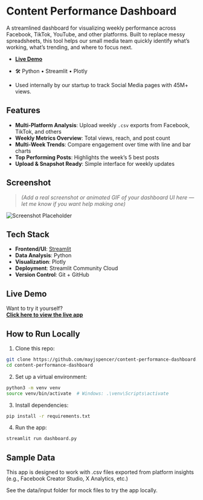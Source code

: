 # Content Performance Dashboard
A streamlined dashboard for visualizing weekly performance across Facebook, TikTok, YouTube, and other platforms. Built to replace messy spreadsheets, this tool helps our small media team quickly identify what’s working, what’s trending, and where to focus next.

- [**Live Demo**](https://boomerbackfield.streamlit.app)

- 🛠️ Python • Streamlit •  Plotly

- Used internally by our startup to track Social Media pages with 45M+ views.

## Features

-  **Multi-Platform Analysis**: Upload weekly `.csv` exports from Facebook, TikTok, and others  
-  **Weekly Metrics Overview**: Total views, reach, and post count  
-  **Multi-Week Trends**: Compare engagement over time with line and bar charts  
-  **Top Performing Posts**: Highlights the week’s 5 best posts  
-  **Upload & Snapshot Ready**: Simple interface for weekly updates

## Screenshot

> _(Add a real screenshot or animated GIF of your dashboard UI here — let me know if you want help making one)_

![Screenshot Placeholder](images/dashboard-screenshot.png)

## Tech Stack

- **Frontend/UI**: [Streamlit](https://streamlit.io/)
- **Data Analysis**: Python
- **Visualization**: Plotly
- **Deployment**: Streamlit Community Cloud
- **Version Control**: Git + GitHub

## Live Demo

Want to try it yourself?  
 **[Click here to view the live app](https://boomerbackfield.streamlit.app)**

## How to Run Locally

1. Clone this repo:
```bash
git clone https://github.com/mayjspencer/content-performance-dashboard.git
cd content-performance-dashboard
```

2. Set up a virtual environment:
```bash
python3 -m venv venv
source venv/bin/activate  # Windows: .\venv\Scripts\activate
```
3. Install dependencies:
```bash
pip install -r requirements.txt
```
4. Run the app:
```bash
streamlit run dashboard.py
```

## Sample Data

This app is designed to work with .csv files exported from platform insights (e.g., Facebook Creator Studio, X Analytics, etc.)

See the data/input folder for mock files to try the app locally.
